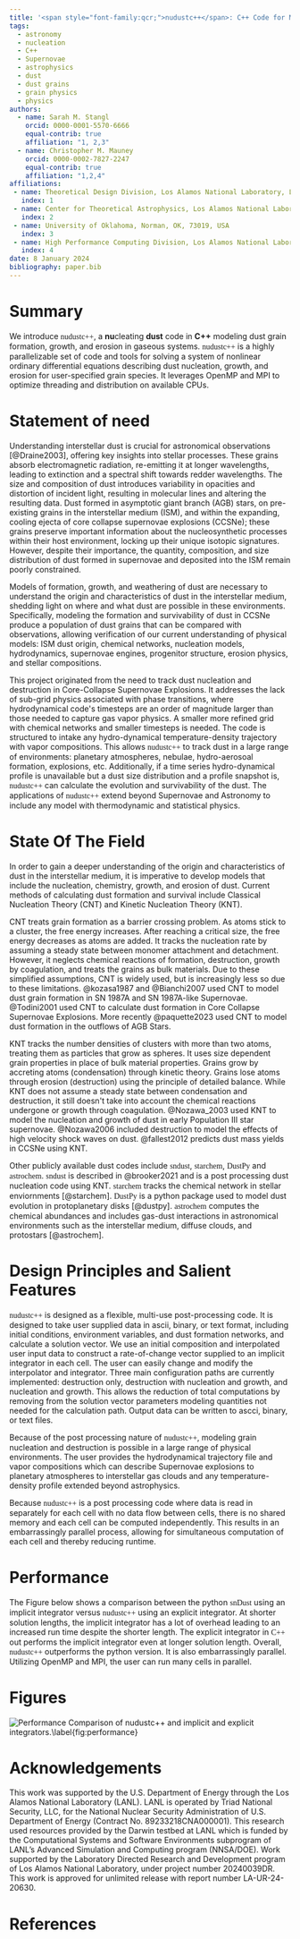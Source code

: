 ```yaml
---
title: '<span style="font-family:qcr;">nudustc++</span>: C++ Code for Modeling Dust Nucleation and Destruction in Gaseous Systems'
tags:
  - astronomy
  - nucleation
  - C++
  - Supernovae
  - astrophysics
  - dust
  - dust grains
  - grain physics
  - physics
authors:
  - name: Sarah M. Stangl
    orcid: 0000-0001-5570-6666
    equal-contrib: true
    affiliation: "1, 2,3" 
  - name: Christopher M. Mauney
    orcid: 0000-0002-7827-2247
    equal-contrib: true 
    affiliation: "1,2,4"
affiliations:
 - name: Theoretical Design Division, Los Alamos National Laboratory, Los Alamos, NM, 87545, USA
   index: 1
 - name: Center for Theoretical Astrophysics, Los Alamos National Laboratory, Los Alamos, NM, 87545, USA
   index: 2
 - name: University of Oklahoma, Norman, OK, 73019, USA
   index: 3
 - name: High Performance Computing Division, Los Alamos National Laboratory, Los Alamos, NM, 87545, USA
   index: 4
date: 8 January 2024
bibliography: paper.bib
---
```


# Summary

We introduce <span style="font-family:qcr;">nudustc++</span>, a **nu**cleating **dust** code in **C++** modeling dust grain formation, growth, and erosion in gaseous systems. <span style="font-family:qcr;">nudustc++</span> is a highly parallelizable set of code and tools for solving a system of nonlinear ordinary differential equations describing dust nucleation, growth, and erosion for user-specified grain species. It leverages OpenMP and MPI to optimize threading and distribution on available CPUs.

# Statement of need

Understanding interstellar dust is crucial for astronomical observations [@Draine2003], offering key insights into stellar processes. These grains absorb electromagnetic radiation, re-emitting it at longer wavelengths, leading to extinction and a spectral shift towards redder wavelengths. The size and composition of dust introduces variability in opacities and distortion of incident light, resulting in molecular lines and altering the resulting data. Dust formed in asymptotic giant branch (AGB) stars, on pre-existing grains in the interstellar medium (ISM), and within the expanding, cooling ejecta of core collapse supernovae explosions (CCSNe); these grains preserve important information about the nucleosynthetic processes within their host environment, locking up their unique isotopic signatures. However, despite their importance, the quantity, composition, and size distribution of dust formed in supernovae and deposited into the ISM remain poorly constrained. 

Models of formation, growth, and weathering of dust are necessary to understand the origin and characteristics of dust in the interstellar medium, shedding light on where and what dust are possible in these environments. Specifically, modeling the formation and survivability of dust in CCSNe produce a population of dust grains that can be compared with observations, allowing verification of our current understanding of physical models: ISM dust origin, chemical networks, nucleation models, hydrodynamics, supernovae engines, progenitor structure, erosion physics, and stellar compositions. 

This project originated from the need to track dust nucleation and destruction in Core-Collapse Supernovae Explosions. It addresses the lack of sub-grid physics associated with phase transitions, where hydrodynamical code's timesteps are an order of magnitude larger than those needed to capture gas vapor physics. A smaller more refined grid with chemical networks and smaller timesteps is needed. The code is structured to intake any hydro-dynamical temperature-density trajectory with vapor compositions. This allows <span style="font-family:qcr;">nudustc++</span> to track dust in a large range of environments: planetary atmospheres, nebulae, hydro-aerosoal formation, explosions, etc. Additionally, if a time series hydro-dynamical profile is unavailable but a dust size distribution and a profile snapshot is, <span style="font-family:qcr;">nudustc++</span> can calculate the evolution and survivability of the dust. The applications of <span style="font-family:qcr;">nudustc++</span> extend beyond Supernovae and Astronomy to include any model with thermodynamic and statistical physics. 

# State Of The Field

In order to gain a deeper understanding of the origin and characteristics of dust in the interstellar medium, it is imperative to develop models that include the nucleation, chemistry, growth, and erosion of dust. Current methods of calculating dust formation and survival include Classical Nucleation Theory (CNT) and Kinetic Nucleation Theory (KNT).

CNT treats grain formation as a barrier crossing problem. As atoms stick to a cluster, the free energy increases. After reaching a critical size, the free energy decreases as atoms are added. It tracks the nucleation rate by assuming a steady state between monomer attachment and detachment. However, it neglects chemical reactions of formation, destruction, growth by coagulation, and treats the grains as bulk materials. Due to these simplified assumptions, CNT is widely used, but is increasingly less so due to these limitations.  @kozasa1987 and @Bianchi2007 used CNT to model dust grain formation in SN 1987A and SN 1987A-like Supernovae. @Todini2001 used CNT to calculate dust formation in Core Collapse Supernovae Explosions. More recently @paquette2023 used CNT to model dust formation in the outflows of AGB Stars. 

KNT tracks the number densities of clusters with more than two atoms, treating them as particles that grow as spheres. It uses size dependent grain properties in place of bulk material properties. Grains grow by accreting atoms (condensation) through kinetic theory. Grains lose atoms through erosion (destruction) using the principle of detailed balance. While KNT does not assume a steady state between condensation and destruction, it still doesn't take into account the chemical reactions undergone or growth through coagulation. @Nozawa_2003 used KNT to model the nucleation and growth of dust in early Population III star supernovae. @Nozawa2006 included destruction to model the effects of high velocity shock waves on dust. @fallest2012 predicts dust mass yields in CCSNe using KNT.

Other publicly available dust codes include <span style="font-family:qcr;">sndust</span>, <span style="font-family:qcr;">starchem</span>, <span style="font-family:qcr;">DustPy</span> and <span style="font-family:qcr;">astrochem</span>. <span style="font-family:qcr;">sndust</span> is described in @brooker2021 and is a post processing dust nucleation code using KNT. <span style="font-family:qcr;">starchem</span> tracks the chemical network in stellar enviornments [@starchem]. <span style="font-family:qcr;">DustPy</span> is a python package used to model dust evolution in protoplanetary disks [@dustpy]. <span style="font-family:qcr;">astrochem</span> computes the chemical abundances and includes gas-dust interactions in astronomical environments such as the interstellar medium, diffuse clouds, and protostars [@astrochem]. 

# Design Principles and Salient Features

<span style="font-family:qcr;">nudustc++</span> is designed as a flexible, multi-use post-processing code. It is designed to take user supplied data in ascii, binary, or text format, including initial conditions, environment variables, and dust formation networks, and calculate a solution vector. We use an initial composition and interpolated user input data to construct a rate-of-change vector supplied to an implicit integrator in each cell. The user can easily change and modify the interpolator and integrator. Three main configuration paths are currently implemented: destruction only, destruction with nucleation and growth, and nucleation and growth. This allows the reduction of total computations by removing from the solution vector parameters modeling quantities not needed for the calculation path. Output data can be written to ascci, binary, or text files.

Because of the post processing nature of <span style="font-family:qcr;">nudustc++</span>, modeling grain nucleation and destruction is possible in a large range of physical environments. The user provides the hydrodynamical trajectory file and vapor compositions which can describe Supernovae explosions to planetary atmospheres to interstellar gas clouds and any temperature-density profile extended beyond astrophysics. 

Because <span style="font-family:qcr;">nudustc++</span> is a post processing code where data is read in separately for each cell with no data flow between cells, there is no shared memory and each cell can be computed independently. This results in an embarrassingly parallel process, allowing for simultaneous computation of each cell and thereby reducing runtime. 

# Performance

The Figure below shows a comparison between the python <span style="font-family:qcr;">snDust</span> using an implicit integrator versus <span style="font-family:qcr;">nudustc++</span> using an explicit integrator. At shorter solution lengths, the implicit integrator has a lot of overhead leading to an increased run time despite the shorter length. The explicit integrator in <span style="font-family:qcr;">C++</span> out performs the implicit integrator even at longer solution length. Overall, <span style="font-family:qcr;">nudustc++</span> outperforms the python version. It is also embarrassingly parallel. Utilizing OpenMP and MPI, the user can run many cells in parallel. 

# Figures

![Performance Comparison of <span style="font-family:qcr;">nudustc++</span> and implicit and explicit integrators.\label{fig:performance}](int_logtime_cycles.png)


# Acknowledgements

This work was supported by the U.S. Department of Energy through the Los Alamos National Laboratory (LANL). LANL is operated by Triad National Security, LLC, for the National Nuclear Security Administration of U.S. Department of Energy (Contract No. 89233218CNA000001). This research used resources provided by the Darwin testbed at LANL which is funded by the Computational Systems and Software Environments subprogram of LANL’s Advanced Simulation and Computing program (NNSA/DOE). Work supported by the Laboratory Directed Research and Development program of Los Alamos National Laboratory, under project number  20240039DR. This work is approved for unlimited release with report number LA-UR-24-20630.

# References
